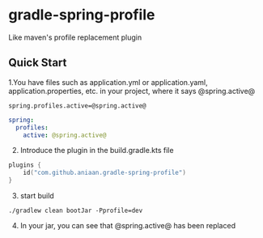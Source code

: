 # gradle-spring-profile
Like maven's profile replacement plugin

## Quick Start

1.You have files such as application.yml or application.yaml, application.properties, etc. in your project, where it says @spring.active@

```properties
spring.profiles.active=@spring.active@
```

```yaml
spring:
  profiles:
    active: @spring.active@
```

2. Introduce the plugin in the build.gradle.kts file

```kotlin
plugins {
    id("com.github.aniaan.gradle-spring-profile") 
}
```

3. start build

```shell
./gradlew clean bootJar -Pprofile=dev
```

4. In your jar, you can see that @spring.active@ has been replaced




